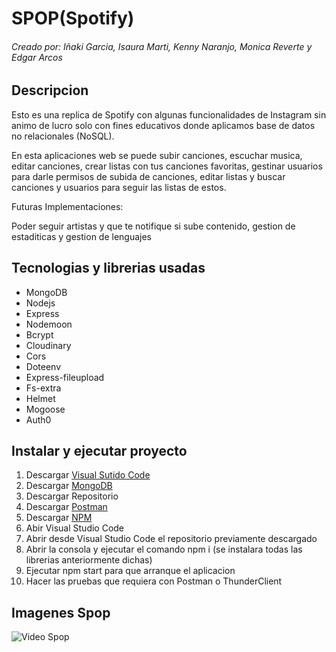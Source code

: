 # SPOP(Spotify)
###### Creado por: Iñaki Garcia, Isaura Marti, Kenny Naranjo, Monica Reverte y Edgar Arcos

## Descripcion

Esto es una replica de Spotify con algunas funcionalidades de Instagram sin animo de lucro solo con fines educativos donde aplicamos base de datos no relacionales (NoSQL).

En esta aplicaciones web se puede subir canciones, escuchar musica, editar canciones, crear listas con tus canciones favoritas, gestinar usuarios para darle permisos de subida de canciones, editar listas y buscar canciones y usuarios para seguir las listas de estos.

Futuras Implementaciones:

Poder seguir artistas y que te notifique si sube contenido, gestion de estaditicas y gestion de lenguajes

## Tecnologias y librerias usadas

* MongoDB
* Nodejs
* Express
* Nodemoon
* Bcrypt
* Cloudinary
* Cors
* Doteenv
* Express-fileupload
* Fs-extra
* Helmet
* Mogoose
* Auth0

## Instalar y ejecutar proyecto

1. Descargar [Visual Sutido Code](https://code.visualstudio.com)
2. Descargar [MongoDB](https://www.mongodb.com/products/compass)
2. Descargar Repositorio
3. Descargar [Postman](https://www.postman.com)
4. Descargar [NPM](https://www.npmjs.com)
4. Abir Visual Studio Code
5. Abrir desde Visual Studio Code el repositorio previamente descargado
6. Abrir la consola y ejecutar el comando npm i (se instalara todas las librerias anteriormente dichas)
7. Ejecutar npm start para que arranque el aplicacion
8. Hacer las pruebas que requiera con Postman o ThunderClient


## Imagenes Spop

![Video Spop]()
